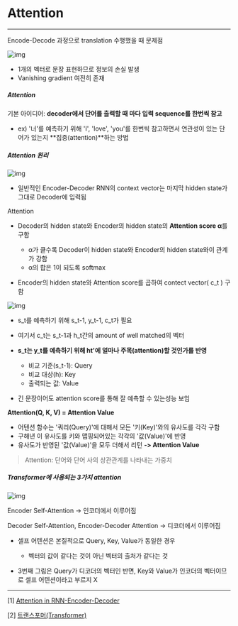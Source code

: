 # Attention

---

Encode-Decode 과정으로 translation 수행했을 때 문제점

![img](https://lh3.googleusercontent.com/-e9nZHuOfYoI/X7o2lW8rkqI/AAAAAAAAOlI/83ixePcGfWQ3ZHoegDuhVJzLh7nYdt8QACLcBGAsYHQ/w586-h293/image.png)

- 1개의 벡터로 문장 표현하므로 정보의 손실 발생
- Vanishing gradient 여전히 존재



##### Attention

기본 아이디어: **decoder에서 단어를 출력할 때 마다 입력 sequence를 한번씩 참고** 

- ex)  '너'를 예측하기 위해 'I', 'love', 'you'를 한번씩 참고하면서 연관성이 있는 단어가 있는지 **집중(attention)**하는 방법



##### Attention 원리

![img](https://lh3.googleusercontent.com/-AGTfLtkCIXQ/X7pGnrUCsII/AAAAAAAAOl8/3HejK0NMAxIFHSGKVWY_Ns4NganqzhNhwCLcBGAsYHQ/w332-h352/image.png)



- 일반적인 Encoder-Decoder RNN의 context vector는 마지막 hidden state가 그대로 Decoder에 입력됨

  

Attention

- Decoder의 hidden state와 Encoder의 hidden state의 **Attention score α**를 구함

  - α가 클수록  Decoder이 hidden state와 Encoder의 hidden state와이 관계가 강함
  - α의 합은 1이 되도록 softmax 

- Encoder의 hidden state와 Attention score를 곱하여 contect vector( c_t ) 구함

  

![img](https://lh3.googleusercontent.com/-u3EHvSdEZ-w/X7pMnvQ0FjI/AAAAAAAAOmw/83T2JKtfcd4wZRgyRP2HpsI9Ep7rZd9xwCLcBGAsYHQ/w384-h217/image.png)

- s_t를 예측하기 위해 s_t-1, y_t-1, c_t가 필요

- 여기서 c_t는 s_t-1과 h_t간의 amount of well matched의 벡터
- **s_t는 y_t를 예측하기 위해 ht'에 얼마나 주목(attention)할 것인가를 반영**
  - 비교 기준(s_t-1): Query
  - 비교 대상(h): Key
  - 출력되는 값: Value
- 긴 문장이어도 attention score를  통해 잘 예측할 수 있는성능 보임



**Attention(Q, K, V) = Attention Value**

- 어텐션 함수는 '쿼리(Query)'에 대해서 모든 '키(Key)'와의 유사도를 각각 구함
- 구해낸 이 유사도를 키와 맵핑되어있는 각각의 '값(Value)'에 반영
- 유사도가 반영된 '값(Value)'을 모두 더해서 리턴 **-> Attention Value**



> Attention: 단어와 단어 사의 상관관계를 나타내는 가중치



##### Transformer에 사용되는 3가지 attention

![img](https://wikidocs.net/images/page/31379/attention.PNG)



Encoder Self-Attention -> 인코더에서 이루어짐

Decoder Self-Attention, Encoder-Decoder Attention -> 디코더에서 이루어짐

- 셀프 어텐션은 본질적으로 Query, Key, Value가 동일한 경우

  - 벡터의 값이 같다는 것이 아닌 벡터의 출처가 같다는 것

- 3번째 그림은 Query가 디코더의 벡터인 반면, Key와 Value가 인코더의 벡터이므로 셀프 어텐션이라고 부르지 X

  









---

[1] [Attention in RNN-Encoder-Decoder](https://sonsnotation.blogspot.com/2020/11/11-attention-transformer-models.html)

[2] [트랜스포머(Transformer)](https://wikidocs.net/31379)

